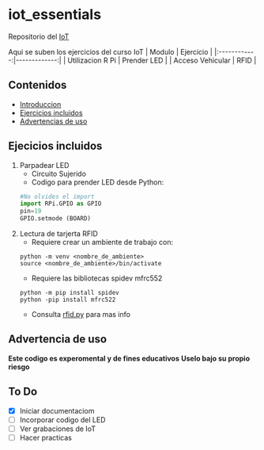 <a id="presentacion"></a>
# iot_essentials
Repositorio del [IoT](https://edu.codigoiot.com/course/view.php?id=1042 "Ir al curso")

Aqui se suben los ejercicios del curso IoT
| Modulo | Ejercicio |
|:------------:|-------------:|
| Utilizacion R Pi | Prender LED |
| Acceso Vehicular | RFID |

## Contenidos
* [Introduccion](#presentacion)
* [Ejercicios incluidos](#incluidos)
* [Advertencias de uso](#advertencias)
<a id="incluidos"></a>
## Ejecicios incluidos 
1. Parpadear LED
    * Circuito Sujerido
    * Codigo para prender LED desde Python:
    ```python
    #No olvides el import
    import RPi.GPIO as GPIO
    pin=19
    GPIO.setmode (BOARD)
    ```
1. Lectura de tarjerta RFID
    * Requiere crear un ambiente de trabajo con:
    ```shell
    python -m venv <nombre_de_ambiente>
    source <nombre_de_ambiente>/bin/activate
    ```
    * Requiere las bibliotecas spidev mfrc552
    ```shell
    python -m pip install spidev
    python -pip install mfrc522
    ```
    * Consulta [rfid.py](./RFID/rfid.py) para mas info

<a id="advertencias"></a>
## Advertencia de uso
**Este codigo es experomental y de fines educativos** **Uselo bajo su propio riesgo**

<a id="pendientes"></a>
## To Do
- [X] Iniciar documentaciom
- [ ] Incorporar codigo del LED
- [ ] Ver grabaciones de IoT
- [ ] Hacer practicas